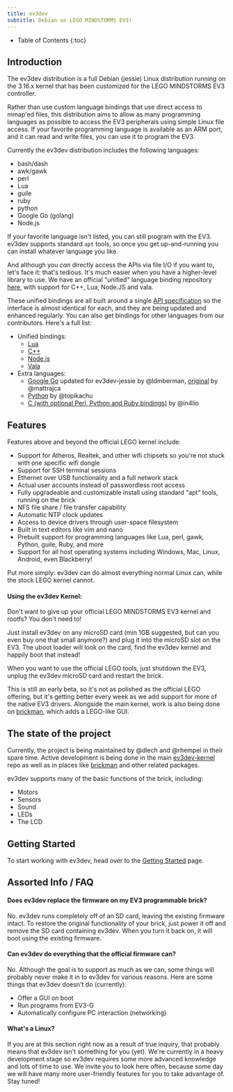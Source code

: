 ```yaml
---
title: ev3dev
subtitle: Debian on LEGO MINDSTORMS EV3!
---
```


* Table of Contents
{:toc}

## Introduction

The ev3dev distribution is a full Debian (jessie) Linux distribution running
on the 3.16.x kernel that has been customized for the LEGO MINDSTORMS EV3
controller.

Rather than use custom language bindings that use direct access to mmap'ed
files, this distribution aims to allow as many programming languages as
possible to access the EV3 peripherals using simple Linux file access. If your
favorite programming language is available as an ARM port, and it can read and
write files, you can use it to program the EV3.

Currently the ev3dev distribution includes the following languages:

* bash/dash
* awk/gawk
* perl
* Lua
* guile
* ruby
* python
* Google Go (golang)
* Node.js

If your favorite language isn't listed, you can still program with the EV3.
ev3dev supports standard `apt` tools, so once you get up-and-running
you can install whatever language you like.

And although you *can* directly access the APIs via file I/O if you want to,
let's face it: that's tedious. It's much easier when you have a higher-level
library to use. We have an official "unified" language binding repository
[here](http://github.com/ev3dev/ev3dev-lang), with support for C++, Lua,
Node.JS and vala.

These unified bindings are all built around a single
[API specification](http://github.com/ev3dev/ev3dev-lang/blob/language-binding-unification/wrapper-specification.md)
so the interface is almost identical for each, and they are being updated and
enhanced regularly. You can also get bindings for other languages from our
contributors. Here's a full list:

* Unified bindings:
    * [Lua](https://github.com/ev3dev/ev3dev-lang/tree/language-binding-unification/lua)
    * [C++](https://github.com/ev3dev/ev3dev-lang/tree/language-binding-unification/cpp)
    * [Node.js](https://github.com/ev3dev/ev3dev-lang/tree/language-binding-unification/js)
    * [Vala](https://github.com/ev3dev/ev3dev-lang/tree/language-binding-unification/vala)
* Extra languages:
    * [Google Go](https://github.com/ldmberman/GoEV3) updated for ev3dev-jessie by @ldmberman, [original](https://github.com/mattrajca/GoEV3) by @mattrajca
    * [Python](https://github.com/topikachu/python-ev3) by @topikachu
    * [C (with optional Perl, Python and Ruby bindings)](https://github.com/in4lio/ev3dev-c) by @in4lio

## Features

Features above and beyond the official LEGO kernel include:

* Support for Atheros, Realtek, and other wifi chipsets so you're not stuck
  with one specific wifi dongle
* Support for SSH terminal sessions
* Ethernet over USB functionality and a full network stack
* Actual user accounts instead of passwordless root access
* Fully upgradeable and customizable install using standard "apt" tools,
  running on the brick
* NFS file share / file transfer capability
* Automatic NTP clock updates 
* Access to device drivers through user-space filesystem
* Built in text editors like vim and nano
* Prebuilt support for programming languages like Lua, perl, gawk, Python,
  guile, Ruby, and more
* Support for all host operating systems including Windows, Mac, Linux,
  Android, even Blackberry!

Put more simply: ev3dev can do almost everything normal Linux can, while the
stock LEGO kernel cannot.

#### Using the ev3dev Kernel:

Don't want to give up your official LEGO MINDSTORMS EV3 kernel and rootfs? You
don't need to!

Just install  ev3dev  on any microSD card (min 1GB suggested, but can you even
buy one that small anymore?) and plug it into the microSD slot on the EV3. The
uboot loader will look on the card, find the ev3dev kernel and happily boot
that instead!

When you want to use the official LEGO tools, just shutdown the EV3, unplug the
ev3dev microSD card and restart the brick.

This is still an early beta, so it's not as polished as the official LEGO
offering, but it's getting better every week as we add support for more of the
native EV3 drivers. Alongside the main kernel, work is also being done on
[brickman], which adds a LEGO-like GUI.

## The state of the project

Currently, the project is being maintained by @dlech and @rhempel in their
spare time. Active development is being done in the main [ev3dev-kernel] repo
as well as in places like [brickman] and other related packages.

ev3dev supports many of the basic functions of the brick, including:

* Motors
* Sensors
* Sound
* LEDs
* The LCD

## Getting Started
To start working with ev3dev, head over to the [Getting Started] page.

## Assorted Info / FAQ

#### Does ev3dev replace the firmware on my EV3 programmable brick?

No. ev3dev runs completely off of an SD card, leaving the existing firmware
intact. To restore the original functionality of your brick, just power it off
and remove the SD card containing ev3dev. When you turn it back on, it will
boot using the existing firmware.

#### Can ev3dev do everything that the official firmware can?

No. Although the goal is to support as much as we can, some things will
probably never make it in to ev3dev for various reasons. Here are some things
that ev3dev doesn't do (currently):

* Offer a GUI on boot
* Run programs from EV3-G
* Automatically configure PC interaction (networking)

#### What's a Linux?

If you are at this section right now as a result of true inquiry, that probably
means that ev3dev isn't something for you (yet). We're currently in a heavy
development stage so ev3dev requires some more advanced knowledge and lots of
time to use. We invite you to look here often, because some day we will have
many more user-friendly features for you to take advantage of. Stay tuned!

[Getting Started]: docs/getting-started
[ev3dev-kernel]: https://github.com/ev3dev/ev3dev-kernel
[brickman]: https://github.com/ev3dev/brickman
